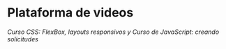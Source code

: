 # Plataforma de videos 
*Curso CSS: FlexBox, layouts responsivos y Curso de JavaScript: creando solicitudes*
